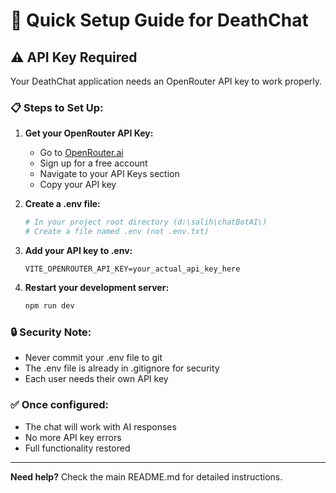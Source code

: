 # 🚀 Quick Setup Guide for DeathChat

## ⚠️ API Key Required

Your DeathChat application needs an OpenRouter API key to work properly.

### 📋 Steps to Set Up:

1. **Get your OpenRouter API Key:**
   - Go to [OpenRouter.ai](https://openrouter.ai/)
   - Sign up for a free account
   - Navigate to your API Keys section
   - Copy your API key

2. **Create a .env file:**
   ```bash
   # In your project root directory (d:\salih\chatBotAI\)
   # Create a file named .env (not .env.txt)
   ```

3. **Add your API key to .env:**
   ```env
   VITE_OPENROUTER_API_KEY=your_actual_api_key_here
   ```

4. **Restart your development server:**
   ```bash
   npm run dev
   ```

### 🔒 Security Note:
- Never commit your .env file to git
- The .env file is already in .gitignore for security
- Each user needs their own API key

### ✅ Once configured:
- The chat will work with AI responses
- No more API key errors
- Full functionality restored

---

**Need help?** Check the main README.md for detailed instructions.
